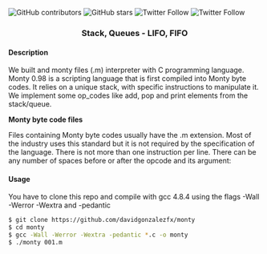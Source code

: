 ![GitHub contributors](https://img.shields.io/github/contributors/davidgonzalezfx/monty?color=success)
![GitHub stars](https://img.shields.io/github/stars/davidgonzalezfx/monty?color=yellow)
![Twitter Follow](https://img.shields.io/twitter/follow/davidgonzalezfx?color=blue&label=%40davidgonzalezfx)
![Twitter Follow](https://img.shields.io/twitter/follow/elhumanimal?logoColor=red&style=social&label=@elhumanimal)

<h3 align="center"> Stack, Queues - LIFO, FIFO </h3>

#### Description
We built and monty files (.m) interpreter with C programming language. Monty 0.98 is a scripting language that is first compiled into Monty byte codes. It relies on a unique stack, with specific instructions to manipulate it. We implement some op_codes like add, pop and print elements from the stack/queue.

**Monty byte code files**

Files containing Monty byte codes usually have the .m extension. Most of the industry uses this standard but it is not required by the specification of the language. There is not more than one instruction per line. There can be any number of spaces before or after the opcode and its argument:

#### Usage
You have to clone this repo and compile with gcc 4.8.4 using the flags -Wall -Werror -Wextra and -pedantic 
``` bash
$ git clone https://github.com/davidgonzalezfx/monty
$ cd monty
$ gcc -Wall -Werror -Wextra -pedantic *.c -o monty
$ ./monty 001.m
```

